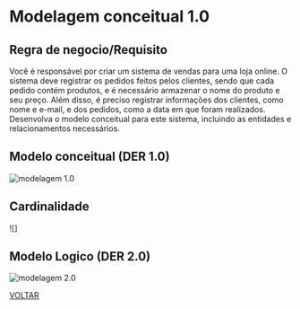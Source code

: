 # Modelagem conceitual 1.0

## Regra de negocio/Requisito

Você é responsável por criar um sistema de vendas para uma loja online. O sistema deve registrar os pedidos feitos pelos clientes, sendo que cada pedido contém produtos, e é necessário armazenar o nome do produto e seu preço. Além disso, é preciso registrar informações dos clientes, como nome e e-mail, e dos pedidos, como a data em que foram realizados. Desenvolva o modelo conceitual para este sistema, incluindo as entidades e relacionamentos necessários.

## Modelo conceitual (DER 1.0)

![modelagem 1.0](./conceitual/atividade.png)

## Cardinalidade

![]

## Modelo Logico (DER 2.0)

![modelagem 2.0](./logico/atividade.png)

[VOLTAR](../README.md)
